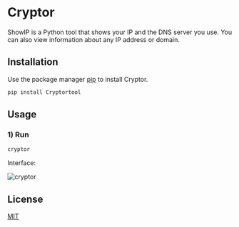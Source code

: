 # Cryptor

ShowIP is a Python tool that shows your IP and the DNS server you use.
You can also view information about any IP address or domain.

## Installation

Use the package manager [pip](https://pypi.org/project/Cryptortool/) to install Cryptor.

```bash
pip install Cryptortool
```

## Usage
### 1) Run
```bash
cryptor
```

Interface:

![cryptor](https://user-images.githubusercontent.com/50269791/179350080-e82257c1-7a57-4a50-b5db-562a0288f184.png)

## License
[MIT](https://choosealicense.com/licenses/mit/)

